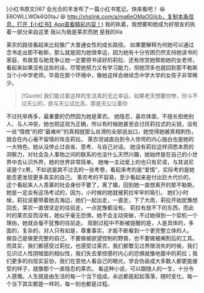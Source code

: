 [小红书原文](67 会光合的羊发布了一篇小红书笔记，快来看吧！ 😆 E6OWLLWDk6Q0taJ 😆 http://xhslink.com/a/ma6eOMaOGilcb，复制本条信息，打开【小红书】App查看精彩内容！)
我的执着，我想要和她成为好朋友的执着一部分来自这里
我以为我是莱农而她
是我的lila

莱农的路径看起来比较像广大普通女性的成长路径。
如果要解释为何她可以通过念书走出那不勒斯，那么就是因为她很幸运，因为她有十分穷困仍然支持她读书的家庭、有故意与她竞争让她一定要把书读好的莉拉、还有欣赏她帮助她的女老师，看起来如果没有这些的话，尽管她努力又有学习能力，但她顶多也就回到那不勒斯当个小中学老师。毕竟在那个环境中，像她这样会继续念中学大学的女孩子非常稀少。

> [!Quote]
> 我们能过着这样的生活真的无比幸运，如果老天想要你惨，你斗不过天公的，欲与天公试比高，那是天公让着你

不过托举再多，最重要的仍然因为她是莱农。
她隐忍，喜欢体面，不擅长拒绝别人、与人冲突，她也把这视为正确，所以有时候她甚至会讨厌莉拉式的尖锐，没有一丝“情商”的把“最难听”的真相就那么丝滑的全部说出口，她觉得她被真相刺伤，就会在内心毫不留情的攻击莉拉。
莱农坦诚直白到令人惊愕的内心独白也是她的一大特色，她从没停止过自省、思考、与自己对话。
她没有莉拉这样洞悉本质的洞察力，对社会及人事物之间的联系的也没什么天然兴趣，她始终是在自己的小世界中去认识外界，她的世界非常简单。
她唯一主动爱上的也只有尼诺，与其说尼诺是个z男，不如说是跳不过去的一张考卷，看起来考的是“爱情”，实际考的是她能否更发现更多真实的自己。
莱农考的不容易，至少看起来是付出巨大代价的，这个看起来人人羡慕的社会身份不要了，离了婚，回到她一直想离开的那不勒斯。
她是一定会有这场考试的，因为，小时候的她就被莉拉牢牢的吸引。
她们小时候，莉拉说要带着她去海边，她们一起出走，一直走，下了大雨，莉拉开始犹豫想回去，莱农一直很坚定的往前走，一点犹豫都没有。
莉拉有放不下的东西，而此时的莱农反而没有，她似乎毫无恐惧，她不会主动突破，不过她得到一个契机一个理由，她就会毫不犹豫的往前走。
观剧过程中不断被提醒的是，人是具体的，多面的，复杂的，对人只有如是，尊重事实，才能不断看到一个更完整立体的人。
做自己是做更完整的自己，不要做被欲望控制的野兽，也不要做被阉割后的工具。
而其实，我们都感受过莉拉，也感受过莱农，我们都瞥见过界限消失的时候，我们见识过人性阴暗面的相似性，我们失去掌控感时内心的恐惧就像地震中的莉拉；我们更多的向现实妥协，我们在意他人看自己的眼光，学会伪装成大多数人都更能接受的样子，就像那个一直隐忍的莱农。
看这种小说，可以跟随人的一生，十分令人感慨。人生就是由生活的每一个当下组成，永远都是起起落落，随时变化，每一个当下其实都是一样的，每一刻也都是过程。


